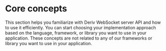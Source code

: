 # Core concepts
This section helps you familiarize with Deriv WebSocket server API and how to use it efficiently. You can start choosing your implementation approach based on the language, framework, or library you want to use in your application.
These concepts are not related to any of our frameworks or library you want to use in your application.

